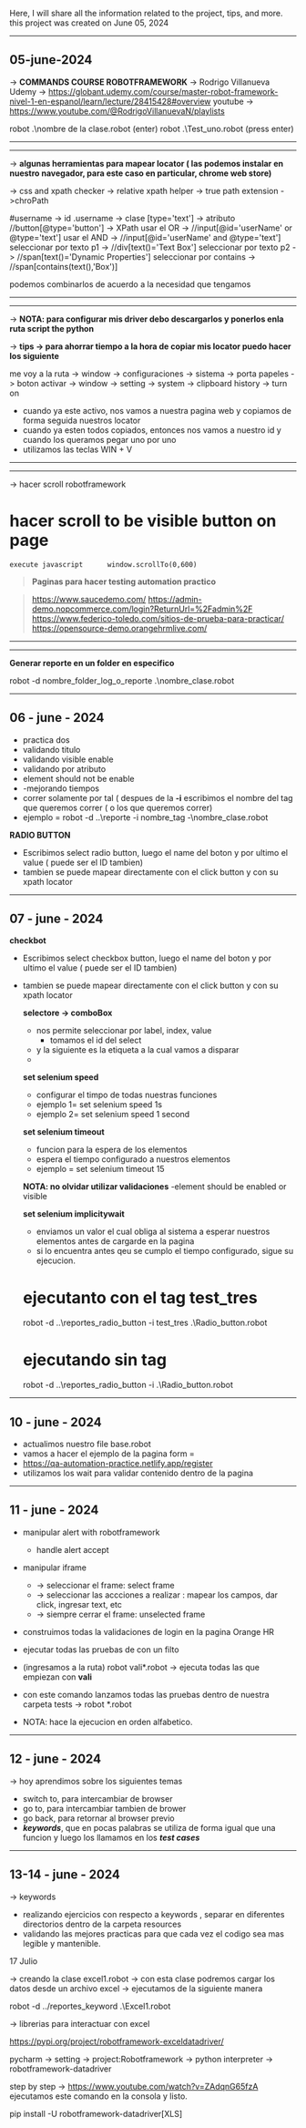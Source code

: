 Here, I will share all the information related to the project, tips, and more. this project was created on June 05, 2024


---------------------------------------------------------------------------------------------
05-june-2024
---------------------------------------------------------------------------------------------

-> **COMMANDS COURSE ROBOTFRAMEWORK** -> Rodrigo Villanueva
Udemy -> https://globant.udemy.com/course/master-robot-framework-nivel-1-en-espanol/learn/lecture/28415428#overview
youtube -> https://www.youtube.com/@RodrigoVillanuevaN/playlists

robot .\nombre de la clase.robot (enter)
robot .\Test_uno.robot (press enter)


---------------------------------------------------------------------------------------------
---------------------------------------------------------------------------------------------

-> **algunas herramientas para mapear locator ( las podemos instalar en nuestro navegador, para este caso en particular, chrome web store)**

-> css and xpath checker
-> relative xpath helper
-> true path extension
->chroPath


#username -> id
.username -> clase
[type='text'] -> atributo
//button[@type='button'] -> XPath
usar el OR -> //input[@id='userName' or @type='text']
usar el AND -> //input[@id='userName' and @type='text']
seleccionar por texto p1 -> //div[text()='Text Box']
seleccionar por texto p2 -> //span[text()='Dynamic Properties']
seleccionar por contains -> //span[contains(text(),'Box')]

podemos combinarlos de acuerdo a la necesidad que tengamos

---------------------------------------------------------------------------------------------
---------------------------------------------------------------------------------------------
-> **NOTA: para configurar mis driver debo descargarlos y ponerlos enla ruta script the python**

-> **tips -> para ahorrar tiempo a la hora de copiar mis locator puedo hacer los siguiente**

me voy a la ruta
-> window -> configuraciones -> sistema -> porta papeles -> boton activar
-> window -> setting -> system -> clipboard history -> turn on
- cuando ya este activo, nos vamos a nuestra pagina web y copiamos de forma seguida nuestros locator
- cuando ya esten todos copiados, entonces nos vamos a nuestro id y cuando los queramos pegar uno por uno
- utilizamos las teclas WIN + V


---------------------------------------------------------------------------------------------
---------------------------------------------------------------------------------------------
-> hacer scroll robotframework
# hacer scroll to be visible button on page
    execute javascript      window.scrollTo(0,600)


> **Paginas para hacer testing automation practico**

> https://www.saucedemo.com/
> https://admin-demo.nopcommerce.com/login?ReturnUrl=%2Fadmin%2F
> https://www.federico-toledo.com/sitios-de-prueba-para-practicar/
> https://opensource-demo.orangehrmlive.com/

---------------------------------------------------------------------------------------------
---------------------------------------------------------------------------------------------
**Generar reporte en un folder en especifico**

robot -d nombre_folder_log_o_reporte .\nombre_clase.robot

---------------------------------------------------------------------------------------------
06 - june - 2024
---------------------------------------------------------------------------------------------

- practica dos
- validando titulo
- validando visible enable
- validando por atributo
- element should not be enable
- -mejorando tiempos
- correr solamente por tal ( despues de la **-i** escribimos el nombre del tag que queremos correr ( o los que queremos correr)
- ejemplo = robot -d ..\reporte -i nombre_tag -\nombre_clase.robot


**RADIO BUTTON**

- Escribimos select radio button, luego el name del boton y por ultimo el value ( puede ser el ID tambien)
- tambien se puede mapear directamente con el click button y con su xpath locator

---------------------------------------------------------------------------------------------
07 - june - 2024
---------------------------------------------------------------------------------------------

**checkbot**
- Escribimos select checkbox button, luego el name del boton y por ultimo el value ( puede ser el ID tambien)
- tambien se puede mapear directamente con el click button y con su xpath locator

  **selectore -> comboBox**
  - nos permite seleccionar por label, index, value
    - tomamos el id del select
  - y la siguiente es la etiqueta a la cual vamos a disparar
  - 
  **set selenium speed**
    - configurar el timpo de todas nuestras funciones
    - ejemplo 1= set selenium speed    1s
    -  ejemplo 2= set selenium speed    1    second
 
    **set selenium timeout**
    - funcion para la espera de los elementos
    - espera el tiempo configurado a nuestros elementos
    - ejemplo = set selenium timeout    15
 
    **NOTA: no olvidar utilizar validaciones**
    -element should be enabled or visible

    **set selenium implicitywait**
    - enviamos un valor el cual obliga al sistema a esperar nuestros elementos antes de cargarde en la pagina
    - si lo encuentra antes qeu se cumplo el tiempo configurado, sigue su ejecucion.

  # ejecutanto con el tag test_tres
  robot -d ..\reportes_radio_button -i test_tres .\Radio_button.robot
  
  # ejecutando sin tag
  robot -d ..\reportes_radio_button -i .\Radio_button.robot


---------------------------------------------------------------------------------------------
10 - june - 2024
---------------------------------------------------------------------------------------------
 - actualimos nuestro file base.robot
 - vamos a hacer el ejemplo de la pagina form = 
 - https://qa-automation-practice.netlify.app/register
 - utilizamos los wait para validar contenido dentro de la pagina


---------------------------------------------------------------------------------------------
11 - june - 2024
---------------------------------------------------------------------------------------------

* manipular alert with robotframework
  * handle alert  accept
* manipular iframe
  * -> seleccionar el frame: select frame
  * -> seleccionar las accciones a realizar : mapear los campos, dar click, ingresar text, etc
  * -> siempre cerrar el frame: unselected frame


* construimos todas la validaciones de login en la pagina Orange HR
* ejecutar todas las pruebas de con un filto
* (ingresamos a la ruta) robot vali*.robot -> ejecuta todas las que empiezan con **vali**
* con este comando lanzamos todas las pruebas dentro de nuestra carpeta tests -> robot *.robot
* NOTA: hace la ejecucion en orden alfabetico.




---------------------------------------------------------------------------------------------
12 - june - 2024
---------------------------------------------------------------------------------------------


-> hoy aprendimos sobre los siguientes temas
- switch to, para intercambiar de browser
- go to, para intercambiar tambien de brower
- go back, para retornar al browser previo
- ***keywords***, que en pocas palabras se utiliza de forma igual que una funcion y luego los llamamos en los ***test cases***





---------------------------------------------------------------------------------------------
13-14 - june - 2024
---------------------------------------------------------------------------------------------

-> keywords
* realizando ejercicios con respecto a keywords , separar en diferentes directorios dentro de la carpeta resources
* validando las mejores practicas para que cada vez el codigo sea mas legible y mantenible.


17 Julio

-> creando la clase excel1.robot
-> con esta clase podremos cargar los datos desde un archivo excel
-> ejecutamos de la siguiente manera

robot -d ../reportes_keyword .\Excel1.robot


-> librerias para interactuar con excel

https://pypi.org/project/robotframework-exceldatadriver/

pycharm -> setting -> project:Robotframework -> python interpreter -> robotframework-datadriver


step by step -> https://www.youtube.com/watch?v=ZAdqnG65fzA
ejecutamos este comando en la consola y listo.

pip install -U robotframework-datadriver[XLS]
